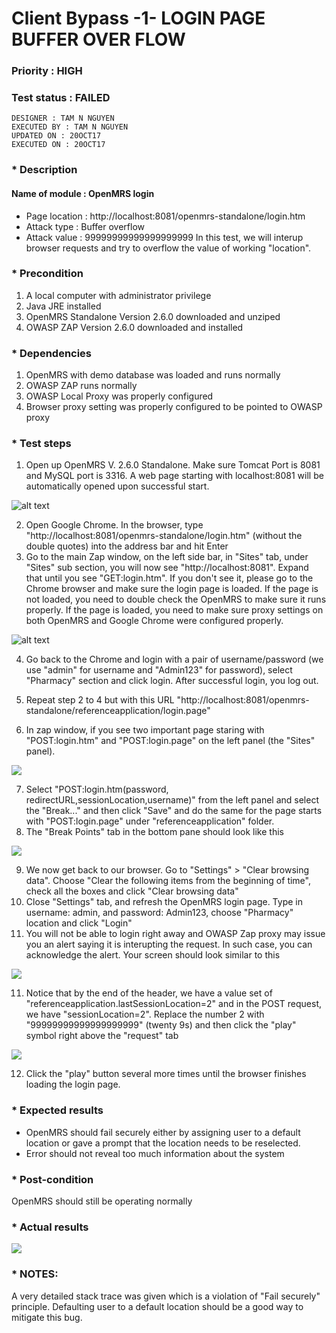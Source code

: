 # Client Bypass -1- LOGIN PAGE BUFFER OVER FLOW
### Priority : HIGH
### Test status : FAILED
`DESIGNER : TAM N NGUYEN` <br/>
`EXECUTED BY : TAM N NGUYEN` <br/>
`UPDATED ON : 20OCT17` <br/>
`EXECUTED ON : 20OCT17` <br/>

### * Description
#### Name of module : OpenMRS login
+ Page location : http://localhost:8081/openmrs-standalone/login.htm
+ Attack type : Buffer overflow
+ Attack value : 99999999999999999999
In this test, we will interup browser requests and try to overflow the value of working "location".


### * Precondition
1. A local computer with administrator privilege
2. Java JRE installed
3. OpenMRS Standalone Version 2.6.0 downloaded and unziped
4. OWASP ZAP Version 2.6.0 downloaded and installed

### * Dependencies
1. OpenMRS with demo database was loaded and runs normally
2. OWASP ZAP runs normally
3. OWASP Local Proxy was properly configured
4. Browser proxy setting was properly configured to be pointed to OWASP proxy

### * Test steps
1. Open up OpenMRS V. 2.6.0 Standalone. Make sure Tomcat Port is 8081 and MySQL port is 3316. A web page starting with localhost:8081 will be automatically opened upon successful start.

![alt text](https://github.com/genterist/openMRS-Security/blob/master/3-Analysis/images/portSettings.png)

2. Open Google Chrome. In the browser, type "http://localhost:8081/openmrs-standalone/login.htm" (without the double quotes) into the address bar and hit Enter
3. Go to the main Zap window, on the left side bar, in "Sites" tab, under "Sites" sub section, you will now see "http://localhost:8081". Expand that until you see "GET:login.htm". If you don't see it, please go to the Chrome browser and make sure the login page is loaded. If the page is not loaded, you need to double check the OpenMRS to make sure it runs properly. If the page is loaded, you need to make sure proxy settings on both OpenMRS and Google Chrome were configured properly.

![alt text](https://github.com/genterist/openMRS-Security/blob/master/3-Analysis/images/sitesLoaded.png)

4. Go back to the Chrome and login with a pair of username/password (we use "admin" for username and "Admin123" for password), select "Pharmacy" section and click login. After successful login, you log out.
5. Repeat step 2 to 4 but with this URL "http://localhost:8081/openmrs-standalone/referenceapplication/login.page"

6. In zap window, if you see two important page staring with "POST:login.htm" and "POST:login.page" on the left panel (the "Sites" panel).

![](https://github.com/genterist/openMRS-Security/blob/master/3-Analysis/images/sites.png)

7. Select "POST:login.htm(password, redirectURL,sessionLocation,username)" from the left panel and select the "Break..." and then click "Save" and do the same for the page starts with "POST:login.page" under "referenceapplication" folder. 
8. The "Break Points" tab in the bottom pane should look like this

![](https://github.com/genterist/openMRS-Security/blob/master/3-Analysis/images/breakpoints-login.png)

9. We now get back to our browser. Go to "Settings" > "Clear browsing data". Choose "Clear the following items from the beginning of time", check all the boxes and click "Clear browsing data"
10. Close "Settings" tab, and refresh the OpenMRS login page. Type in username: admin, and password: Admin123, choose "Pharmacy" location and click "Login"
10. You will not be able to login right away and OWASP Zap proxy may issue you an alert saying it is interupting the request. In such case, you can acknowledge the alert. Your screen should look similar to this

![](https://github.com/genterist/openMRS-Security/blob/master/3-Analysis/images/interup1.png)

11. Notice that by the end of the header, we have a value set of "referenceapplication.lastSessionLocation=2" and in the POST request, we have "sessionLocation=2". Replace the number 2 with "99999999999999999999" (twenty 9s) and then click the "play" symbol right above the "request" tab

![](https://github.com/genterist/openMRS-Security/blob/master/3-Analysis/images/changeVal99.png)

12. Click the "play" button several more times until the browser finishes loading the login page.


### * Expected results
+ OpenMRS should fail securely either by assigning user to a default location or gave a prompt that the location needs to be reselected.
+ Error should not reveal too much information about the system

### * Post-condition
OpenMRS should still be operating normally

### * Actual results

![](https://github.com/genterist/openMRS-Security/blob/master/3-Analysis/images/BOFerror.png)

### * NOTES:
A very detailed stack trace was given which is a violation of "Fail securely" principle. Defaulting user to a default location should be a good way to mitigate this bug.